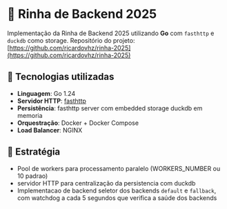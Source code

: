 # 🐔 Rinha de Backend 2025

Implementação da Rinha de Backend 2025 utilizando **Go** com `fasthttp` e `duckdb` como storage.
Repositório do projeto: [https://github.com/ricardovhz/rinha-2025](https://github.com/ricardovhz/rinha-2025)

## 🔧 Tecnologias utilizadas

- **Linguagem**: Go 1.24
- **Servidor HTTP**: [fasthttp](https://github.com/valyala/fasthttp)
- **Persistência**: fasthttp server com embedded storage duckdb em memoria
- **Orquestração**: Docker + Docker Compose
- **Load Balancer**: NGINX

## 🧠 Estratégia

- Pool de workers para processamento paralelo (WORKERS_NUMBER ou 10 padrao)
- servidor HTTP para centralização da persistencia com duckdb
- Implementacao de backend seletor dos backends `default` e `fallback`, com
  watchdog a cada 5 segundos que verifica a saúde dos backends
